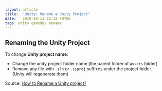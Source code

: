 ```yaml
---
layout: article
title:  "Unity: Rename a Unity Project"
date:   2019-10-11 22:12 +0700
tags: unity gamedev rename
---
```


## Renaming the Unity Project

To change **Unity project name**:

- Change the unity project folder name (the parent folder of `Assets` folder)
- Remove any file with `.sln` or `.csproj` suffixes under the project folder. (Unity will regenerate them)

Source: [How to Rename a Unity project?](https://stackoverflow.com/questions/45825612/how-to-rename-a-unity-project)
